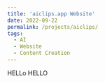 ```yaml
---
title: 'aiclips.app Website'
date: 2022-09-22
permalink: /projects/aiclips/
tags:
  - AI
  - Website
  - Content Creation
---
```

HELLo HELLO
